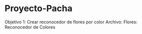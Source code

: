 # Proyecto-Pacha
Objetivo 1: Crear reconocedor de flores por color
Archivo: Flores: Reconocedor de Colores
